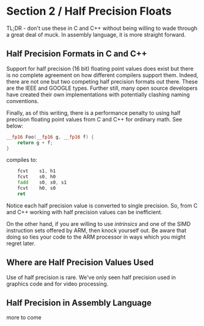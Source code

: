 # Section 2 / Half Precision Floats

TL;DR - don't use these in C and C++ without being willing to wade
through a great deal of muck. In assembly language, it is more straight
forward.

## Half Precision Formats in C and C++

Support for half precision (16 bit) floating point values does exist but
there is no complete agreement on how different compilers support them.
Indeed, there are not one but two competing half precision formats out
there. These are the IEEE and GOOGLE types. Further still, many open
source developers have created their own implementations with
potentially clashing naming conventions.

Finally, as of this writing, there is a performance penalty to using
half precision floating point values from C and C++ for ordinary math.
See below:

```c++
__fp16 Foo(__fp16 g, __fp16 f) {
    return g + f;
}
```

compiles to:

```asm
    fcvt    s1, h1
    fcvt    s0, h0
    fadd    s0, s0, s1
    fcvt    h0, s0
    ret
```

Notice each half precision value is converted to single precision. So,
from C and C++ working with half precision values can be inefficient.

On the other hand, if you are willing to use *intrinsics* and one of
the SIMD instruction sets offered by ARM, then knock yourself out. Be
aware that doing so ties your code to the ARM processor in ways which
you might regret later.

## Where are Half Precision Values Used

Use of half precision is rare. We've only seen half precision used
in graphics code and for video processing.

## Half Precision in Assembly Language

more to come
